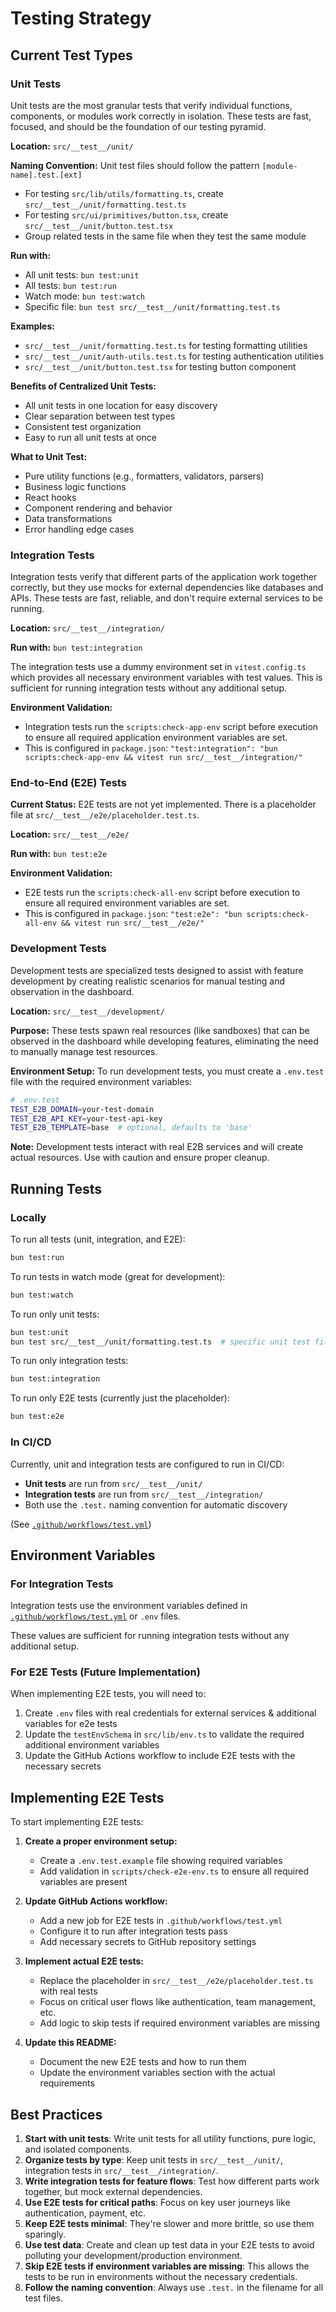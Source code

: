 # Testing Strategy

## Current Test Types

### Unit Tests

Unit tests are the most granular tests that verify individual functions, components, or modules work correctly in isolation. These tests are fast, focused, and should be the foundation of our testing pyramid.

**Location:** `src/__test__/unit/`

**Naming Convention:** Unit test files should follow the pattern `[module-name].test.[ext]`
- For testing `src/lib/utils/formatting.ts`, create `src/__test__/unit/formatting.test.ts`
- For testing `src/ui/primitives/button.tsx`, create `src/__test__/unit/button.test.tsx`
- Group related tests in the same file when they test the same module

**Run with:** 
- All unit tests: `bun test:unit`
- All tests: `bun test:run`
- Watch mode: `bun test:watch`
- Specific file: `bun test src/__test__/unit/formatting.test.ts`

**Examples:**
- `src/__test__/unit/formatting.test.ts` for testing formatting utilities
- `src/__test__/unit/auth-utils.test.ts` for testing authentication utilities
- `src/__test__/unit/button.test.tsx` for testing button component

**Benefits of Centralized Unit Tests:**
- All unit tests in one location for easy discovery
- Clear separation between test types
- Consistent test organization
- Easy to run all unit tests at once

**What to Unit Test:**
- Pure utility functions (e.g., formatters, validators, parsers)
- Business logic functions
- React hooks
- Component rendering and behavior
- Data transformations
- Error handling edge cases

### Integration Tests

Integration tests verify that different parts of the application work together correctly, but they use mocks for external dependencies like databases and APIs. These tests are fast, reliable, and don't require external services to be running.

**Location:** `src/__test__/integration/`

**Run with:** `bun test:integration`

The integration tests use a dummy environment set in `vitest.config.ts` which provides all necessary environment variables with test values. This is sufficient for running integration tests without any additional setup.

**Environment Validation:**
- Integration tests run the `scripts:check-app-env` script before execution to ensure all required application environment variables are set.
- This is configured in `package.json`: `"test:integration": "bun scripts:check-app-env && vitest run src/__test__/integration/"`

### End-to-End (E2E) Tests

**Current Status:** E2E tests are not yet implemented. There is a placeholder file at `src/__test__/e2e/placeholder.test.ts`.

**Location:** `src/__test__/e2e/`

**Run with:** `bun test:e2e`

**Environment Validation:**
- E2E tests run the `scripts:check-all-env` script before execution to ensure all required environment variables are set.
- This is configured in `package.json`: `"test:e2e": "bun scripts:check-all-env && vitest run src/__test__/e2e/"`

### Development Tests

Development tests are specialized tests designed to assist with feature development by creating realistic scenarios for manual testing and observation in the dashboard.

**Location:** `src/__test__/development/`

**Purpose:** These tests spawn real resources (like sandboxes) that can be observed in the dashboard while developing features, eliminating the need to manually manage test resources.

**Environment Setup:**
To run development tests, you must create a `.env.test` file with the required environment variables:
```bash
# .env.test
TEST_E2B_DOMAIN=your-test-domain
TEST_E2B_API_KEY=your-test-api-key
TEST_E2B_TEMPLATE=base  # optional, defaults to 'base'
```

**Note:** Development tests interact with real E2B services and will create actual resources. Use with caution and ensure proper cleanup.

## Running Tests

### Locally

To run all tests (unit, integration, and E2E):
```bash
bun test:run
```

To run tests in watch mode (great for development):
```bash
bun test:watch
```

To run only unit tests:
```bash
bun test:unit
bun test src/__test__/unit/formatting.test.ts  # specific unit test file
```

To run only integration tests:
```bash
bun test:integration
```

To run only E2E tests (currently just the placeholder):
```bash
bun test:e2e
```

### In CI/CD

Currently, unit and integration tests are configured to run in CI/CD:
- **Unit tests** are run from `src/__test__/unit/`
- **Integration tests** are run from `src/__test__/integration/`
- Both use the `.test.` naming convention for automatic discovery

(See [`.github/workflows/test.yml`](.github/workflows/test.yml))

## Environment Variables

### For Integration Tests

Integration tests use the environment variables defined in [`.github/workflows/test.yml`](.github/workflows/test.yml) or `.env` files.

These values are sufficient for running integration tests without any additional setup.

### For E2E Tests (Future Implementation)

When implementing E2E tests, you will need to:

1. Create `.env` files with real credentials for external services & additional variables for e2e tests
2. Update the `testEnvSchema` in `src/lib/env.ts` to validate the required additional environment variables
3. Update the GitHub Actions workflow to include E2E tests with the necessary secrets

## Implementing E2E Tests

To start implementing E2E tests:

1. **Create a proper environment setup:**
   - Create a `.env.test.example` file showing required variables
   - Add validation in `scripts/check-e2e-env.ts` to ensure all required variables are present

2. **Update GitHub Actions workflow:**
   - Add a new job for E2E tests in `.github/workflows/test.yml`
   - Configure it to run after integration tests pass
   - Add necessary secrets to GitHub repository settings

3. **Implement actual E2E tests:**
   - Replace the placeholder in `src/__test__/e2e/placeholder.test.ts` with real tests
   - Focus on critical user flows like authentication, team management, etc.
   - Add logic to skip tests if required environment variables are missing

4. **Update this README:**
   - Document the new E2E tests and how to run them
   - Update the environment variables section with the actual requirements

## Best Practices

1. **Start with unit tests**: Write unit tests for all utility functions, pure logic, and isolated components.
2. **Organize tests by type**: Keep unit tests in `src/__test__/unit/`, integration tests in `src/__test__/integration/`.
3. **Write integration tests for feature flows**: Test how different parts work together, but mock external dependencies.
4. **Use E2E tests for critical paths**: Focus on key user journeys like authentication, payment, etc.
5. **Keep E2E tests minimal**: They're slower and more brittle, so use them sparingly.
6. **Use test data**: Create and clean up test data in your E2E tests to avoid polluting your development/production environment.
7. **Skip E2E tests if environment variables are missing**: This allows the tests to be run in environments without the necessary credentials.
8. **Follow the naming convention**: Always use `.test.` in the filename for all test files. 

